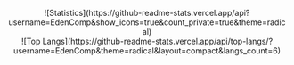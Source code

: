 
<p align='center'>
  ![Statistics](https://github-readme-stats.vercel.app/api?username=EdenComp&show_icons=true&count_private=true&theme=radical)
  <br/>
  ![Top Langs](https://github-readme-stats.vercel.app/api/top-langs/?username=EdenComp&theme=radical&layout=compact&langs_count=6)
</p>
